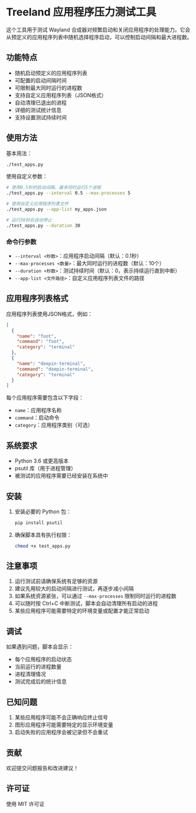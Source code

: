 # Treeland 应用程序压力测试工具

这个工具用于测试 Wayland 合成器对频繁启动和关闭应用程序的处理能力。它会从预定义的应用程序列表中随机选择程序启动，可以控制启动间隔和最大进程数。

## 功能特点

- 随机启动预定义的应用程序列表
- 可配置的启动间隔时间
- 可限制最大同时运行的进程数
- 支持自定义应用程序列表（JSON格式）
- 自动清理已退出的进程
- 详细的测试统计信息
- 支持设置测试持续时间

## 使用方法

基本用法：
```bash
./test_apps.py
```

使用自定义参数：
```bash
# 使用0.5秒的启动间隔，最多同时运行5个进程
./test_apps.py --interval 0.5 --max-processes 5

# 使用自定义应用程序列表文件
./test_apps.py --app-list my_apps.json

# 运行30秒后自动停止
./test_apps.py --duration 30
```

### 命令行参数

- `--interval <秒数>`：应用程序启动间隔（默认：0.1秒）
- `--max-processes <数量>`：最大同时运行的进程数（默认：10个）
- `--duration <秒数>`：测试持续时间（默认：0，表示持续运行直到中断）
- `--app-list <文件路径>`：自定义应用程序列表文件的路径

## 应用程序列表格式

应用程序列表使用JSON格式，例如：
```json
[
  {
    "name": "foot",
    "command": "foot",
    "category": "terminal"
  },
  {
    "name": "deepin-terminal",
    "command": "deepin-terminal",
    "category": "terminal"
  }
]
```

每个应用程序需要包含以下字段：
- `name`：应用程序名称
- `command`：启动命令
- `category`：应用程序类别（可选）

## 系统要求

- Python 3.6 或更高版本
- psutil 库（用于进程管理）
- 被测试的应用程序需要已经安装在系统中

## 安装

1. 安装必要的 Python 包：
   ```bash
   pip install psutil
   ```

2. 确保脚本具有执行权限：
   ```bash
   chmod +x test_apps.py
   ```

## 注意事项

1. 运行测试前请确保系统有足够的资源
2. 建议先用较大的启动间隔进行测试，再逐步减小间隔
3. 如果系统资源紧张，可以通过 `--max-processes` 限制同时运行的进程数
4. 可以随时按 Ctrl+C 中断测试，脚本会自动清理所有启动的进程
5. 某些应用程序可能需要特定的环境变量或配置才能正常启动

## 调试

如果遇到问题，脚本会显示：
- 每个应用程序的启动状态
- 当前运行的进程数量
- 进程清理情况
- 测试完成后的统计信息

## 已知问题

1. 某些应用程序可能不会正确响应终止信号
2. 图形应用程序可能需要特定的显示环境变量
3. 启动失败的应用程序会被记录但不会重试

## 贡献

欢迎提交问题报告和改进建议！

## 许可证

使用 MIT 许可证
